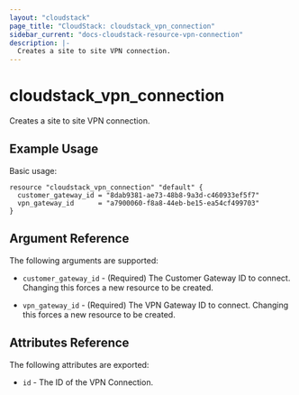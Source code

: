 ```yaml
---
layout: "cloudstack"
page_title: "CloudStack: cloudstack_vpn_connection"
sidebar_current: "docs-cloudstack-resource-vpn-connection"
description: |-
  Creates a site to site VPN connection.
---
```


# cloudstack\_vpn\_connection

Creates a site to site VPN connection.

## Example Usage

Basic usage:

```
resource "cloudstack_vpn_connection" "default" {
  customer_gateway_id = "8dab9381-ae73-48b8-9a3d-c460933ef5f7"
  vpn_gateway_id      = "a7900060-f8a8-44eb-be15-ea54cf499703"
}
```

## Argument Reference

The following arguments are supported:

* `customer_gateway_id` - (Required) The Customer Gateway ID to connect.
    Changing this forces a new resource to be created.

* `vpn_gateway_id` - (Required) The VPN Gateway ID to connect. Changing
    this forces a new resource to be created.

## Attributes Reference

The following attributes are exported:

* `id` - The ID of the VPN Connection.
